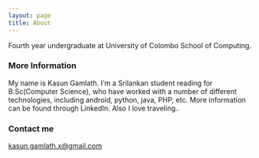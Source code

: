 ```yaml
---
layout: page
title: About
---
```


Fourth year undergraduate at University of Colombo School of Computing.

### More Information

My name is Kasun Gamlath. I’m a Srilankan student reading for B.Sc(Computer Science), who have worked with a number of different technologies, including android, python, java, PHP, etc. More information can be found through LinkedIn. Also I love traveling..

### Contact me

[kasun.gamlath.x@gmail.com](mailto:kasun.gamlath.x@gmail.com)
